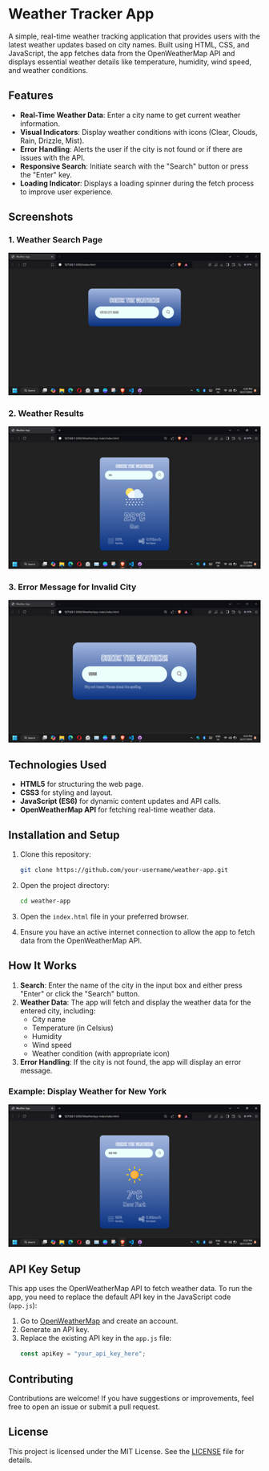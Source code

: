 # Weather Tracker App

A simple, real-time weather tracking application that provides users with the latest weather updates based on city names. Built using HTML, CSS, and JavaScript, the app fetches data from the OpenWeatherMap API and displays essential weather details like temperature, humidity, wind speed, and weather conditions.

## Features

- **Real-Time Weather Data**: Enter a city name to get current weather information.
- **Visual Indicators**: Display weather conditions with icons (Clear, Clouds, Rain, Drizzle, Mist).
- **Error Handling**: Alerts the user if the city is not found or if there are issues with the API.
- **Responsive Search**: Initiate search with the "Search" button or press the "Enter" key.
- **Loading Indicator**: Displays a loading spinner during the fetch process to improve user experience.

## Screenshots

### 1. Weather Search Page
![Search Page](images/search-page.png)

### 2. Weather Results
![Weather Results](images/result.png)

### 3. Error Message for Invalid City
![Error Message](images/error.png)

## Technologies Used

- **HTML5** for structuring the web page.
- **CSS3** for styling and layout.
- **JavaScript (ES6)** for dynamic content updates and API calls.
- **OpenWeatherMap API** for fetching real-time weather data.

## Installation and Setup

1. Clone this repository:
    ```bash
    git clone https://github.com/your-username/weather-app.git
    ```

2. Open the project directory:
    ```bash
    cd weather-app
    ```

3. Open the `index.html` file in your preferred browser.

4. Ensure you have an active internet connection to allow the app to fetch data from the OpenWeatherMap API.

## How It Works

1. **Search**: Enter the name of the city in the input box and either press "Enter" or click the "Search" button.
2. **Weather Data**: The app will fetch and display the weather data for the entered city, including:
   - City name
   - Temperature (in Celsius)
   - Humidity
   - Wind speed
   - Weather condition (with appropriate icon)
3. **Error Handling**: If the city is not found, the app will display an error message.

### Example: Display Weather for New York
![New York Weather](images/newyork.png)

## API Key Setup

This app uses the OpenWeatherMap API to fetch weather data. To run the app, you need to replace the default API key in the JavaScript code (`app.js`):

1. Go to [OpenWeatherMap](https://openweathermap.org/api) and create an account.
2. Generate an API key.
3. Replace the existing API key in the `app.js` file:
    ```javascript
    const apiKey = "your_api_key_here";
    ```

## Contributing

Contributions are welcome! If you have suggestions or improvements, feel free to open an issue or submit a pull request.

## License

This project is licensed under the MIT License. See the [LICENSE](LICENSE) file for details.

